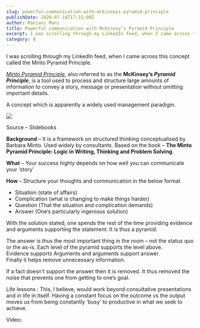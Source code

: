 ```yaml
---
slug: powerful-communication-with-mckinseys-pyramid-principle
publishDate: 2020-07-14T17:15:00Z
author: Ranjani Mani
title: Powerful communication with McKinsey’s Pyramid Principle 
excerpt: I was scrolling through my LinkedIn feed, when I came across this concept called the Minto Pyramid Principle. Minto Pyramid Principle, also referred to as the McKinsey’s Pyramid Principle, is a tool used to process and structure large amounts of information to convey a story, message or presentation without omitting important details. A concept which is  ... 
category: 8
---
```


I was scrolling through my LinkedIn feed, when I came across this concept called the Minto Pyramid Principle.

_[Minto Pyramid Principle](https://www.amazon.com/Minto-Pyramid-Principle-Writing-Thinking/dp/0960191038)_, also referred to as the **McKinsey’s _Pyramid Principle_**, is a tool used to process and structure large amounts of information to convey a story, message or presentation without omitting important details.

 A concept which is apparently a widely used management paradigm.

![](https://i0.wp.com/ranjanimani.com/wp-content/uploads/2020/07/Minto-Pyramid.png?resize=1024%2C768&ssl=1)

Source – Slidebooks

**Background** – It is a framework on structured thinking conceptualised by Barbara Minto. Used widely by consultants. Based on the book – **The Minto Pyramid Principle: Logic in Writing, Thinking and Problem Solving**.

**What** – Your success highly depends on how well you can communicate your ‘story’

**How** – Structure your thoughts and communication in the below format

* Situation (state of affairs)
* Complication (what is changing to make things harder)
* Question (That the situation and complication demands)
* Answer (One’s particularly ingenious solution)

With the solution stated, one spends the rest of the time providing evidence and arguments supporting the statement. It is thus a pyramid.

The answer is thus the most important thing in the room – not the status quo or the as-is. Each level of the pyramid supports the level above.  
Evidence supports Arguments and arguments support answer.  
Finally it helps remove unnecessary information.

If a fact doesn’t support the answer then it is removed. It thus removed the noise that prevents one from getting to one’s goal.

Life lessons : This, I believe, would work beyond consultative presentations and in life in itself. Having a constant focus on the outcome vs the output moves us from being constantly ‘busy’ to productive in what we seek to achieve.

Video: